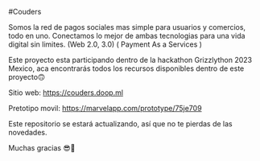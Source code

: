 #Couders

Somos la red de pagos sociales mas simple para usuarios y comercios, todo en uno. Conectamos lo mejor de ambas tecnologias para una vida digital sin limites. (Web 2.0, 3.0) ( Payment As a Services )

Este proyecto esta participando dentro de la hackathon Grizzlython 2023 Mexico, aca encontrarás todos los recursos disponibles dentro de este proyecto🙃

Sitio web:
https://couders.doop.ml

Pretotipo movil:
https://marvelapp.com/prototype/75je709

Este repositorio se estará actualizando, así que no te pierdas de las novedades.

Muchas gracias 😎🤙

